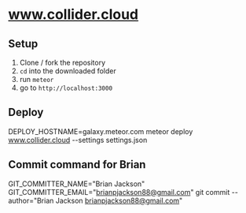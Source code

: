 # www.collider.cloud

## Setup
1. Clone / fork the repository
2. `cd` into the downloaded folder
3. run `meteor`
4. go to `http://localhost:3000`


## Deploy
DEPLOY_HOSTNAME=galaxy.meteor.com meteor deploy www.collider.cloud --settings settings.json

## Commit command for Brian 
GIT_COMMITTER_NAME="Brian Jackson" GIT_COMMITTER_EMAIL="brianpjackson88@gmail.com" git commit --author="Brian Jackson <brianpjackson88@gmail.com>"
